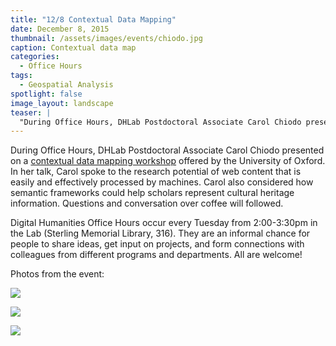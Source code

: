 ```yaml
---
title: "12/8 Contextual Data Mapping"
date: December 8, 2015
thumbnail: /assets/images/events/chiodo.jpg
caption: Contextual data map
categories: 
  - Office Hours
tags:
  - Geospatial Analysis
spotlight: false 
image_layout: landscape
teaser: |
  "During Office Hours, DHLab Postdoctoral Associate Carol Chiodo presented on a contextual data mapping workshop offered by the University of Oxford. In her talk, Carol spoke to the research potential..."
---
```


During Office Hours, DHLab Postdoctoral Associate Carol Chiodo presented on a [contextual data mapping workshop](http://www.researchspace.org/home/project-updates/cidoccrmmappingworkshopatoxforduniversity) offered by the University of Oxford. In her talk, Carol spoke to the research potential of web content that is easily and effectively processed by machines. Carol also considered how semantic frameworks could help scholars represent cultural heritage information. Questions and conversation over coffee will followed.

Digital Humanities Office Hours occur every Tuesday from 2:00-3:30pm in the Lab (Sterling Memorial Library, 316). They are an informal chance for people to share ideas, get input on projects, and form connections with colleagues from different programs and departments. All are welcome!

Photos from the event:

[<img src="http://web.library.yale.edu/sites/default/files/resize/images/Carol%20contextual%20data%20mapping-223x185.jpg" />](http://web.library.yale.edu/sites/default/files/images/Carol%20contextual%20data%20mapping.jpg)

[<img src="http://web.library.yale.edu/sites/default/files/resize/images/OH%2C%20Carol2%281%29-254x187.png" />](http://web.library.yale.edu/sites/default/files/images/OH%2C%20Carol2%281%29.png)

[<img src="http://web.library.yale.edu/sites/default/files/resize/images/OH%2C%20Carol1-250x186.png" />](http://web.library.yale.edu/sites/default/files/images/OH%2C%20Carol1.png)